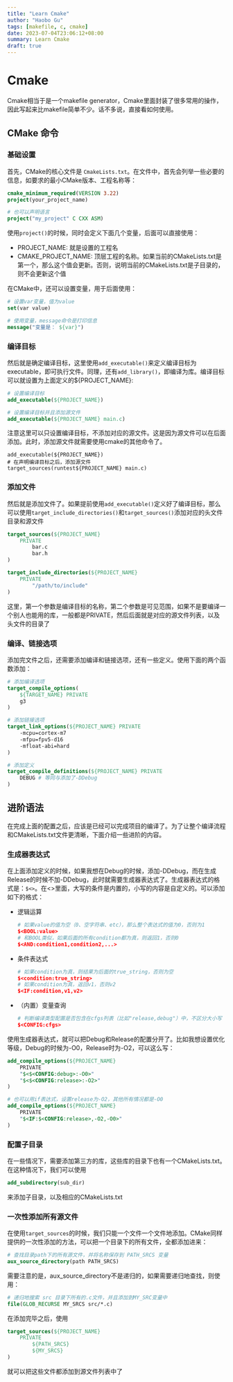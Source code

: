 ```yaml
---
title: "Learn Cmake"
author: "Haobo Gu"
tags: [makefile, c, cmake]
date: 2023-07-04T23:06:12+08:00
summary: Learn Cmake
draft: true
---
```


# Cmake

Cmake相当于是一个makefile generator，Cmake里面封装了很多常用的操作，因此写起来比makefile简单不少。话不多说，直接看如何使用。

## CMake 命令

### 基础设置
首先，CMake的核心文件是 `CmakeLists.txt`。在文件中，首先会列举一些必要的信息，如要求的最小CMake版本、工程名称等：
```cmake
cmake_minimum_required(VERSION 3.22)
project(your_project_name)

# 也可以声明语言
project("my_project" C CXX ASM)
```

使用`project()`的时候，同时会定义下面几个变量，后面可以直接使用：

- PROJECT_NAME: 就是设置的工程名
- CMAKE_PROJECT_NAME: 顶层工程的名称。如果当前的CMakeLists.txt是第一个，那么这个值会更新。否则，说明当前的CMakeLists.txt是子目录的，则不会更新这个值

在CMake中，还可以设置变量，用于后面使用：
```cmake
# 设置var变量，值为value
set(var value) 

# 使用变量，message命令是打印信息
message("变量是： ${var}")
```

### 编译目标

然后就是确定编译目标，这里使用`add_executable()`来定义编译目标为executable，即可执行文件。同理，还有`add_library()`，即编译为库。编译目标可以就设置为上面定义的${PROJECT_NAME}:

```cmake
# 设置编译目标
add_executable(${PROJECT_NAME})

# 设置编译目标并且添加源文件
add_executable(${PROJECT_NAME} main.c)
```

注意这里可以只设置编译目标，不添加对应的源文件。这是因为源文件可以在后面添加。此时，添加源文件就需要使用cmake的其他命令了。

```
add_executable(${PROJECT_NAME})
# 在声明编译目标之后，添加源文件
target_sources(runtest${PROJECT_NAME} main.c)
```

### 添加文件

然后就是添加文件了。如果提前使用`add_executable()`定义好了编译目标，那么可以使用`target_include_directories()`和`target_sources()`添加对应的头文件目录和源文件

```cmake
target_sources(${PROJECT_NAME}
    PRIVATE
        bar.c
        bar.h
)

target_include_directories(${PROJECT_NAME} 
	PRIVATE
		"/path/to/include"
)
```

这里，第一个参数是编译目标的名称，第二个参数是可见范围，如果不是要编译一个别人也能用的库，一般都是PRIVATE，然后后面就是对应的源文件列表，以及头文件的目录了

### 编译、链接选项

添加完文件之后，还需要添加编译和链接选项，还有一些定义。使用下面的两个函数添加：

```cmake
# 添加编译选项
target_compile_options(
    ${TARGET_NAME} PRIVATE
    g3
)

# 添加链接选项
target_link_options(${PROJECT_NAME} PRIVATE
    -mcpu=cortex-m7
    -mfpu=fpv5-d16
    -mfloat-abi=hard
)

# 添加定义
target_compile_definitions(${PROJECT_NAME} PRIVATE
    DEBUG # 等同与添加了-DDebug
)
```

## 进阶语法

在完成上面的配置之后，应该是已经可以完成项目的编译了。为了让整个编译流程和CMakeLists.txt文件更清晰，下面介绍一些进阶的内容。

### 生成器表达式

在上面添加定义的时候，如果我想在Debug的时候，添加-DDebug，而在生成Release的时候不加-DDebug，此时就需要生成器表达式了。生成器表达式的格式是：`$<>`。在<>里面，大写的条件是内置的，小写的内容是自定义的。可以添加如下的格式：

- 逻辑运算

    ```cmake
    # 如果value的值为空（0、空字符串、etc），那么整个表达式的值为0，否则为1
    $<BOOL:value> 
    # 和BOOL类似，如果后面的所有condition都为真，则返回1，否则0
    $<AND:condition1,condition2,...>
    ```

- 条件表达式

    ```cmake
    # 如果condition为真，则结果为后面的true_string，否则为空
    $<condition:true_string>
    # 如果condition为真，返回v1，否则v2
    $<IF:condition,v1,v2>
    ```

- （内置）变量查询

    ```cmake
    # 判断编译类型配置是否包含在cfgs列表（比如"release,debug"）中，不区分大小写
    $<CONFIG:cfgs>
    ```

使用生成器表达式，就可以把Debug和Release的配置分开了。比如我想设置优化等级，Debug的时候为-O0，Release时为-O2，可以这么写：
```cmake
add_compile_options(${PROJECT_NAME}
    PRIVATE
    "$<$<CONFIG:debug>:-O0>"
    "$<$<CONFIG:release>:-O2>"
)

# 也可以用if表达式，设置release为-O2，其他所有情况都是-O0
add_compile_options(${PROJECT_NAME}
    PRIVATE
    "$<IF:$<CONFIG:release>,-O2,-O0>"
)
```

### 配置子目录

在一些情况下，需要添加第三方的库，这些库的目录下也有一个CMakeLists.txt。在这种情况下，我们可以使用

```cmake
add_subdirectory(sub_dir)
```

来添加子目录，以及相应的CMakeLists.txt

### 一次性添加所有源文件

在使用`target_sources`的时候，我们只能一个文件一个文件地添加。CMake同样提供的一次性添加的方法，可以把一个目录下的所有文件，全都添加进来：

```cmake
# 查找目录path下的所有源文件，并将名称保存到 PATH_SRCS 变量
aux_source_directory(path PATH_SRCS)
```

需要注意的是，aux_source_directory不是递归的，如果需要递归地查找，则使用：

```cmake
# 递归地搜索 src 目录下所有的.c文件，并且添加到MY_SRC变量中
file(GLOB_RECURSE MY_SRCS src/*.c)
```

在添加完毕之后，使用
```cmake
target_sources(${PROJECT_NAME}
    PRIVATE
        ${PATH_SRCS}
        ${MY_SRCS}
)
```

就可以把这些文件都添加到源文件列表中了

